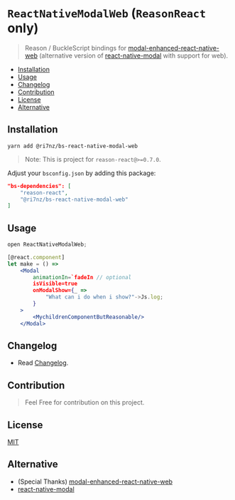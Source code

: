 # `ReactNativeModalWeb` (`ReasonReact` only)

> Reason / BuckleScript bindings for
> [modal-enhanced-react-native-web](https://github.com/Dekoruma/react-native-web-modal/tree/master/packages/modal-enhanced-react-native-web)
> (alternative version of
> [react-native-modal](https://github.com/react-native-community/react-native-modal)
> with support for web).

- [Installation](#installation)
- [Usage](#usage)
- [Changelog](#changelog)
- [Contribution](#contribution)
- [License](#license)
- [Alternative](#alternative)

## Installation

```
yarn add @ri7nz/bs-react-native-modal-web
```

> Note: This is project for `reason-react@>=0.7.0`.

Adjust your `bsconfig.json` by adding this package:

```json
"bs-dependencies": [
    "reason-react",
    "@ri7nz/bs-react-native-modal-web"
]
```

## Usage

```jsx
open ReactNativeModalWeb;

[@react.component]
let make = () =>
    <Modal
        animationIn=`fadeIn // optional
        isVisible=true
        onModalShow={_ =>
            "What can i do when i show?"->Js.log;
        }
    >
        <MychildrenComponentButReasonable/>
    </Modal>
```

## Changelog

- Read [Changelog](https://github.com/ri7nz/rehook/blob/master/packages/bs-react-native-modal-web/CHANGELOG.md).

## Contribution

> Feel Free for contribution on this project.

## License

[MIT](https://ri7nz.mit-license.org/)

## Alternative

- (Special Thanks) [modal-enhanced-react-native-web](https://github.com/Dekoruma/react-native-web-modal/tree/master/packages/modal-enhanced-react-native-web)
- [react-native-modal](https://github.com/react-native-community/react-native-modal)
